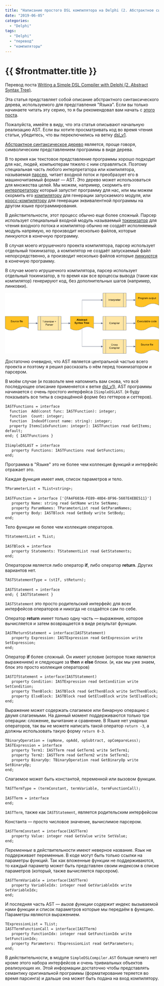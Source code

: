 ```yaml
---
title: "Написание простого DSL компилятора на Delphi (2. Абстрактное синтаксическое дерево)"
date: "2019-06-05"
categories: 
  - "Delphi"
tags: 
  - "Delphi"
  - "перевод"
  - "компиляторы"
---
```


# {{ $frontmatter.title }}

Перевод поста [Writing a Simple DSL Compiler with Delphi (2. Abstract Syntax Tree)](https://www.thedelphigeek.com/2017/08/writing-simple-dsl-compiler-with-delphi_28.html).

Эта статья представляет собой описание абстрактного синтаксического дерева, используемого для представления "Языка". Если вы только начинаете читать эту серию, то я бы рекомендовал вам начать с [этого поста](http://way23.ru/написание-простого-dsl-компилятора-на-delphi-0/).

Пожалуйста, имейте в виду, что эта статья описывают начальную реализацию AST. Если вы хотите просматривать код во время чтения статьи, убедитесь, что вы переключились на ветку [dsl\_v1](https://github.com/gabr42/SimpleDSLCompiler/tree/dsl_v1).

[Абстрактное синтаксическое дерево](https://ru.wikipedia.org/wiki/Абстрактное_синтаксическое_дерево) является, проще говоря, символическим представлением программы в виде дерева.

В то время как текстовое представление программы хорошо подходит для нас, людей, компьютерам тяжело с ним справляться. Поэтому специальная часть любого интерпретатора или компилятора, называемая [парсер](https://ru.wikipedia.org/wiki/Синтаксический_анализатор), читает входной поток и преобразует его в машиночитаемый формат — AST. Это дерево может использоваться для множества целей. Мы можем, например, скормить его [интерпретатору](https://ru.wikipedia.org/wiki/Интерпретатор) который запустит программу для нас, или мы можем скормить его [компилятору](https://ru.wikipedia.org/wiki/Компилятор) для генерации запускаемого модуля, или [кросс-компилятору](https://ru.wikipedia.org/wiki/Кросс-компилятор) для генерации эквивалентной программы на другом языке программирования.

В действительности, этот процесс обычно еще более сложный. Парсер использует специальный входной модуль называемый [токинизатор](https://ru.wikipedia.org/wiki/Лексический_анализ) для чтения входного потока и компилятор обычно не создаёт исполняемый модуль напрямую, но производит несколько файлов, которые линкуются в конечную программу.

В случая моего игрушечного проекта компилятора, парсер использует отдельный токинизатор, а компилятор не создаёт запускаемый файл непорсредственно, а производит несколько файлов которые [линкуются](https://ru.wikipedia.org/wiki/Компоновщик) в конечную программу.

В случае моего игрушечного компилятора, парсер использует отдельный токинизатор, в то время как все вроцессы вывода (такие как компилятор) генерируют код, без дополнительных шагов (например, линковки).

![Структура компилятора](images/architecture.png "Структура компилятора")

Достаточно очевидно, что AST является центральной частью всего проекта и поэтому я решил рассказать о нём перед токинизатором и парсером.

В моём случае (и позвольте мне напомнить вам снова, что всё последующее описание применяется к ветке [dsl\_v1](https://github.com/gabr42/SimpleDSLCompiler/tree/dsl_v1)), AST программы начинается с очень простого интерфейса `ISimpleDSLAST`. (я буду показывать все типы в сокращённой форме без геттеров и сеттеров).

```delphi
IASTFunctions = interface
  function  Add(const func: IASTFunction): integer;
  function  Count: integer;
  function  IndexOf(const name: string): integer;
  property Items[idxFunction: integer]: IASTFunction read GetItems; default;
end; { IASTFunctions }

ISimpleDSLAST = interface
   property Functions: IASTFunctions read GetFunctions;
end;
```

Программа в "Языке" это не более чем коллекция функций и интерфейс отражает это.

Каждая функция имеет имя, список параметров и тело.

```delphi
TParameterList = TList<string>;

IASTFunction = interface ['{FA4F603A-FE89-40D4-8F96-5607E4EBE511}']
   property Name: string read GetName write SetName;
   property ParamNames: TParameterList read GetParamNames;
   property Body: IASTBlock read GetBody write SetBody;
end;
```

Тело функции не более чем коллекция операторов.

```delphi
TStatementList = TList;

IASTBlock = interface
   property Statements: TStatementList read GetStatements;
end;
```

Оператором является либо оператор **if**, либо оператор **return**. Других вариантов нет.

```delphi
TASTStatementType = (stIf, stReturn);

IASTStatement = interface
end; { IASTStatement }
```

`IASTStatement` это просто родительский интерфейс для всех интерфейсов операторов и никогда не создаётся сам по себе.

Оператор **return** имеет только одну часть — выражение, которое вычисляется и затем возвращается в виде результат функции.

```delphi
IASTReturnStatement = interface(IASTStatement)
   property Expression: IASTExpression read GetExpression write SetExpression;
end;
```

Оператор **if** более сложный. Он имеет условие (которое тоже является выражением) и следующие за **then** и **else** блоки. (и, как мы уже знаем, блок это просто коллекция операторов)

```delphi
IASTIfStatement = interface(IASTStatement)
   property Condition: IASTExpression read GetCondition write SetCondition;
   property ThenBlock: IASTBlock read GetThenBlock write SetThenBlock;
   property ElseBlock: IASTBlock read GetElseBlock write SetElseBlock;
end;
```

Выражение может содержать слагаемое или бинарную операцию с двумя слагаемыми. На данный момент поддерживаются только три операции: сложение, вычитание и сравнение. В Языке нет унарных операторов, так вы не можете написать такой оператор `return -3`, а должны использовать такую форму `return 0-3`.

```delphi
TBinaryOperation = (opNone, opAdd, opSubtract, opCompareLess);
IASTExpression = interface
   property Term1: IASTTerm read GetTerm1 write SetTerm1;
   property Term2: IASTTerm read GetTerm2 write SetTerm2;
   property BinaryOp: TBinaryOperation read GetBinaryOp write SetBinaryOp;
end;
```

Слагаемое может быть константой, переменной или вызовом функции.

```delphi
TASTTermType = (termConstant, termVariable, termFunctionCall);

IASTTerm = interface
end;
```

`IASTTerm`, также как `IASTStatement`, является родительским интерфейсом

Константа — просто числовое значение, вычислимое парсером.

```delphi
IASTTermConstant = interface(IASTTerm)
   property Value: integer read GetValue write SetValue;
end;
```

_Переменные_ в действительности имеют неверное название. Язык не поддерживает переменные. В коде могут быть только ссылки на параметры функций. Так как вложенные функции не поддерживаются, то каждый параметр может быть представлен своим индексом в списке параметров (который, также вычисляется парсером).

```delphi
IASTTermVariable = interface(IASTTerm)
   property VariableIdx: integer read GetVariableIdx write SetVariableIdx;
end;
```

И последняя часть AST — _вызов функции_ содержит индекс вызываемой нами функции и список параметров которые мы передаём в функцию. Параметры являются выражением.

```delphi
TExpressionList = TList;
IASTTermFunctionCall = interface(IASTTerm)
   property FunctionIdx: integer read GetFunctionIdx write SetFunctionIdx;
   property Parameters: TExpressionList read GetParameters;
end;
```

В действительности, в модуле `SimpleDSLCompiler.AST` больше ничего нет кроме этого набора интерфейсов и очень тривиальных объектов реализующих их. Этой информации достаточно чтобы представлять семантику оригинальной программы (форматирование теряется во время парсинга) и дальше она может быть подана на вход компилятору.
